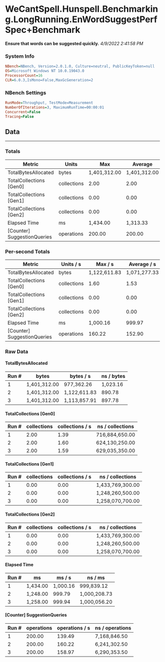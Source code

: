 ﻿# WeCantSpell.Hunspell.Benchmarking.LongRunning.EnWordSuggestPerfSpec+Benchmark
__Ensure that words can be suggested quickly.__
_4/9/2022 2:41:58 PM_
### System Info
```ini
NBench=NBench, Version=2.0.1.0, Culture=neutral, PublicKeyToken=null
OS=Microsoft Windows NT 10.0.19043.0
ProcessorCount=16
CLR=6.0.3,IsMono=False,MaxGcGeneration=2
```

### NBench Settings
```ini
RunMode=Throughput, TestMode=Measurement
NumberOfIterations=3, MaximumRunTime=00:00:01
Concurrent=False
Tracing=False
```

## Data
-------------------

### Totals
|          Metric |           Units |             Max |         Average |             Min |          StdDev |
|---------------- |---------------- |---------------- |---------------- |---------------- |---------------- |
|TotalBytesAllocated |           bytes |    1,401,312.00 |    1,401,312.00 |    1,401,312.00 |            0.00 |
|TotalCollections [Gen0] |     collections |            2.00 |            2.00 |            2.00 |            0.00 |
|TotalCollections [Gen1] |     collections |            0.00 |            0.00 |            0.00 |            0.00 |
|TotalCollections [Gen2] |     collections |            0.00 |            0.00 |            0.00 |            0.00 |
|    Elapsed Time |              ms |        1,434.00 |        1,313.33 |        1,248.00 |          104.62 |
|[Counter] SuggestionQueries |      operations |          200.00 |          200.00 |          200.00 |            0.00 |

### Per-second Totals
|          Metric |       Units / s |         Max / s |     Average / s |         Min / s |      StdDev / s |
|---------------- |---------------- |---------------- |---------------- |---------------- |---------------- |
|TotalBytesAllocated |           bytes |    1,122,611.83 |    1,071,277.33 |      977,362.26 |       81,450.53 |
|TotalCollections [Gen0] |     collections |            1.60 |            1.53 |            1.39 |            0.12 |
|TotalCollections [Gen1] |     collections |            0.00 |            0.00 |            0.00 |            0.00 |
|TotalCollections [Gen2] |     collections |            0.00 |            0.00 |            0.00 |            0.00 |
|    Elapsed Time |              ms |        1,000.16 |          999.97 |          999.79 |            0.19 |
|[Counter] SuggestionQueries |      operations |          160.22 |          152.90 |          139.49 |           11.62 |

### Raw Data
#### TotalBytesAllocated
|           Run # |           bytes |       bytes / s |      ns / bytes |
|---------------- |---------------- |---------------- |---------------- |
|               1 |    1,401,312.00 |      977,362.26 |        1,023.16 |
|               2 |    1,401,312.00 |    1,122,611.83 |          890.78 |
|               3 |    1,401,312.00 |    1,113,857.91 |          897.78 |

#### TotalCollections [Gen0]
|           Run # |     collections | collections / s |ns / collections |
|---------------- |---------------- |---------------- |---------------- |
|               1 |            2.00 |            1.39 |  716,884,650.00 |
|               2 |            2.00 |            1.60 |  624,130,250.00 |
|               3 |            2.00 |            1.59 |  629,035,350.00 |

#### TotalCollections [Gen1]
|           Run # |     collections | collections / s |ns / collections |
|---------------- |---------------- |---------------- |---------------- |
|               1 |            0.00 |            0.00 |1,433,769,300.00 |
|               2 |            0.00 |            0.00 |1,248,260,500.00 |
|               3 |            0.00 |            0.00 |1,258,070,700.00 |

#### TotalCollections [Gen2]
|           Run # |     collections | collections / s |ns / collections |
|---------------- |---------------- |---------------- |---------------- |
|               1 |            0.00 |            0.00 |1,433,769,300.00 |
|               2 |            0.00 |            0.00 |1,248,260,500.00 |
|               3 |            0.00 |            0.00 |1,258,070,700.00 |

#### Elapsed Time
|           Run # |              ms |          ms / s |         ns / ms |
|---------------- |---------------- |---------------- |---------------- |
|               1 |        1,434.00 |        1,000.16 |      999,839.12 |
|               2 |        1,248.00 |          999.79 |    1,000,208.73 |
|               3 |        1,258.00 |          999.94 |    1,000,056.20 |

#### [Counter] SuggestionQueries
|           Run # |      operations |  operations / s | ns / operations |
|---------------- |---------------- |---------------- |---------------- |
|               1 |          200.00 |          139.49 |    7,168,846.50 |
|               2 |          200.00 |          160.22 |    6,241,302.50 |
|               3 |          200.00 |          158.97 |    6,290,353.50 |


